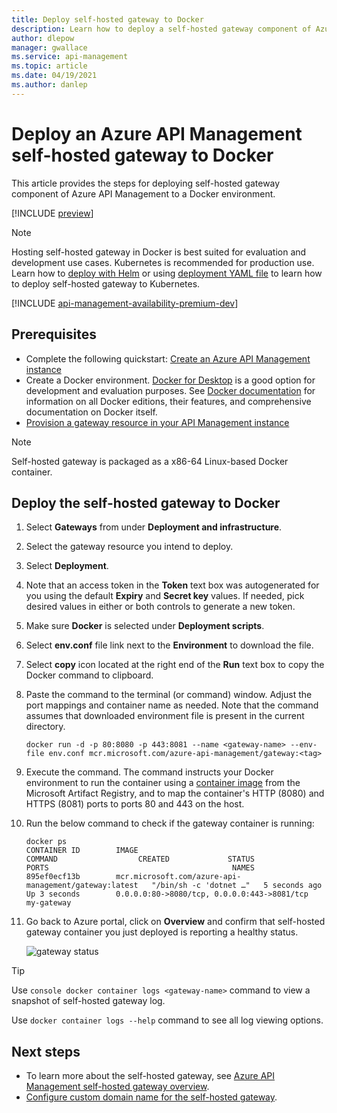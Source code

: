 ```yaml
---
title: Deploy self-hosted gateway to Docker
description: Learn how to deploy a self-hosted gateway component of Azure API Management to Docker
author: dlepow
manager: gwallace
ms.service: api-management
ms.topic: article
ms.date: 04/19/2021
ms.author: danlep
---
```


# Deploy an Azure API Management self-hosted gateway to Docker

This article provides the steps for deploying self-hosted gateway component of Azure API Management to a Docker environment.

[!INCLUDE [preview](./includes/preview/preview-callout-self-hosted-gateway-deprecation.md)]

> [!NOTE]
> Hosting self-hosted gateway in Docker is best suited for evaluation and development use cases. Kubernetes is recommended for production use. Learn how to [deploy with Helm](how-to-deploy-self-hosted-gateway-kubernetes-helm.md) or using [deployment YAML file](how-to-deploy-self-hosted-gateway-kubernetes.md) to learn how to deploy self-hosted gateway to Kubernetes.

[!INCLUDE [api-management-availability-premium-dev](../../includes/api-management-availability-premium-dev.md)]

## Prerequisites

- Complete the following quickstart: [Create an Azure API Management instance](get-started-create-service-instance.md)
- Create a Docker environment. [Docker for Desktop](https://www.docker.com/products/docker-desktop) is a good option for development and evaluation purposes. See [Docker documentation](https://docs.docker.com) for information on all Docker editions, their features, and comprehensive documentation on Docker itself.
- [Provision a gateway resource in your API Management instance](api-management-howto-provision-self-hosted-gateway.md)

> [!NOTE]
> Self-hosted gateway is packaged as a x86-64 Linux-based Docker container.

## Deploy the self-hosted gateway to Docker

1. Select **Gateways** from under **Deployment and infrastructure**.
2. Select the gateway resource you intend to deploy.
3. Select **Deployment**.
4. Note that an access token in the **Token** text box was autogenerated for you using the default **Expiry** and **Secret key** values. If needed, pick desired values in either or both controls to generate a new token.
5. Make sure **Docker** is selected under **Deployment scripts**.
6. Select **env.conf** file link next to the **Environment** to download the file.
7. Select **copy** icon located at the right end of the **Run** text box to copy the Docker command to clipboard.
8. Paste the command to the terminal (or command) window. Adjust the port mappings and container name as needed. Note that the command assumes that downloaded environment file is present in the current directory.

   ```
   docker run -d -p 80:8080 -p 443:8081 --name <gateway-name> --env-file env.conf mcr.microsoft.com/azure-api-management/gateway:<tag>
   ```

9. Execute the command. The command instructs your Docker environment to run the container using a [container image](https://aka.ms/apim/shgw/registry-portal) from the Microsoft Artifact Registry, and to map the container's HTTP (8080) and HTTPS (8081) ports to ports 80 and 443 on the host.
10. Run the below command to check if the gateway container is running:
    ```console
    docker ps
    CONTAINER ID        IMAGE                                                 COMMAND                  CREATED             STATUS              PORTS                                         NAMES
    895ef0ecf13b        mcr.microsoft.com/azure-api-management/gateway:latest   "/bin/sh -c 'dotnet …"   5 seconds ago       Up 3 seconds        0.0.0.0:80->8080/tcp, 0.0.0.0:443->8081/tcp   my-gateway
    ```
10. Go back to Azure portal, click on **Overview** and confirm that self-hosted gateway container you just deployed is reporting a healthy status.

    ![gateway status](media/how-to-deploy-self-hosted-gateway-docker/status.png)

> [!TIP]
> Use `console docker container logs <gateway-name>` command to view a snapshot of self-hosted gateway log.
>
> Use `docker container logs --help` command to see all log viewing options.

## Next steps

* To learn more about the self-hosted gateway, see [Azure API Management self-hosted gateway overview](self-hosted-gateway-overview.md).
* [Configure custom domain name for the self-hosted gateway](api-management-howto-configure-custom-domain-gateway.md).
